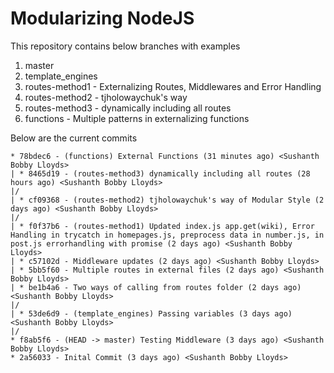 # Modularizing NodeJS

This repository contains below branches with examples

1. master 
2. template_engines
3. routes-method1 - Externalizing Routes, Middlewares and Error Handling
4. routes-method2 - tjholowaychuk's way
5. routes-method3 - dynamically including all routes
6. functions - Multiple patterns in externalizing functions

Below are the current commits
```
* 78bdec6 - (functions) External Functions (31 minutes ago) <Sushanth Bobby Lloyds>
| * 8465d19 - (routes-method3) dynamically including all routes (28 hours ago) <Sushanth Bobby Lloyds>
|/
| * cf09368 - (routes-method2) tjholowaychuk's way of Modular Style (2 days ago) <Sushanth Bobby Lloyds>
|/
| * f0f37b6 - (routes-method1) Updated index.js app.get(wiki), Error Handling in trycatch in homepages.js, preprocess data in number.js, in post.js errorhandling with promise (2 days ago) <Sushanth Bobby Lloyds>
| * c57102d - Middleware updates (2 days ago) <Sushanth Bobby Lloyds>
| * 5bb5f60 - Multiple routes in external files (2 days ago) <Sushanth Bobby Lloyds>
| * be1b4a6 - Two ways of calling from routes folder (2 days ago) <Sushanth Bobby Lloyds>
|/
| * 53de6d9 - (template_engines) Passing variables (3 days ago) <Sushanth Bobby Lloyds>
|/
* f8ab5f6 - (HEAD -> master) Testing Middleware (3 days ago) <Sushanth Bobby Lloyds>
* 2a56033 - Inital Commit (3 days ago) <Sushanth Bobby Lloyds>
```